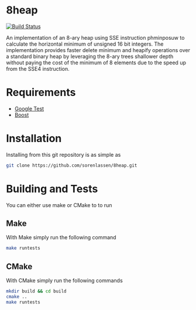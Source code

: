 # 8heap
[![Build Status](https://api.travis-ci.org/sorenlassen/8heap.svg?branch=master)](https://travis-ci.org/sorenlassen/8heap)

An implementation of an 8-ary heap using SSE instruction phminposuw to calculate the horizontal minimum of unsigned 16 bit integers. The implementation provides faster delete minimum and heapify operations over a standard binary heap by leveraging the 8-ary trees shallower depth without paying the cost of the minimum of 8 elements due to the speed up from the SSE4 instruction.

# Requirements

- [Google Test](https://github.com/diku-dk/futhark) 
- [Boost](https://www.boost.org/)


# Installation

Installing from this git repository is as simple as
```bash
git clone https://github.com/sorenlassen/8heap.git
```

# Building and Tests

You can either use make or CMake to to run 

## Make

With Make simply run the following command
```bash
make runtests
```

## CMake
With CMake simply run the following commands
```bash
mkdir build && cd build
cmake ..
make runtests
```
